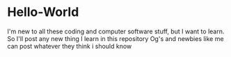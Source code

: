 # Hello-World
I'm new to all these coding and computer software stuff, but I want to learn. So I'll post any new thing I learn in this repository
Og's and newbies like me can post whatever they think i should know
